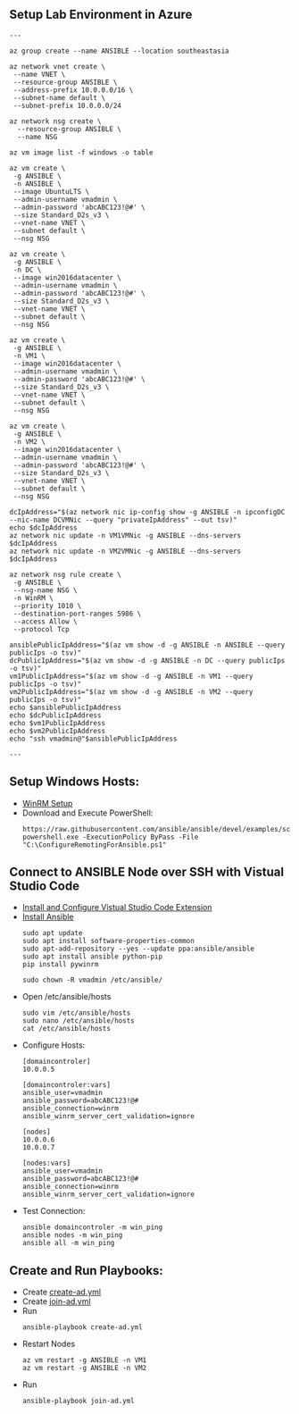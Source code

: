 ## Setup Lab Environment in Azure
```
---

az group create --name ANSIBLE --location southeastasia

az network vnet create \
 --name VNET \
 --resource-group ANSIBLE \
 --address-prefix 10.0.0.0/16 \
 --subnet-name default \
 --subnet-prefix 10.0.0.0/24
 
az network nsg create \
  --resource-group ANSIBLE \
  --name NSG

az vm image list -f windows -o table

az vm create \
 -g ANSIBLE \
 -n ANSIBLE \
 --image UbuntuLTS \
 --admin-username vmadmin \
 --admin-password 'abcABC123!@#' \
 --size Standard_D2s_v3 \
 --vnet-name VNET \
 --subnet default \
 --nsg NSG
 
az vm create \
 -g ANSIBLE \
 -n DC \
 --image win2016datacenter \
 --admin-username vmadmin \
 --admin-password 'abcABC123!@#' \
 --size Standard_D2s_v3 \
 --vnet-name VNET \
 --subnet default \
 --nsg NSG
 
az vm create \
 -g ANSIBLE \
 -n VM1 \
 --image win2016datacenter \
 --admin-username vmadmin \
 --admin-password 'abcABC123!@#' \
 --size Standard_D2s_v3 \
 --vnet-name VNET \
 --subnet default \
 --nsg NSG
 
az vm create \
 -g ANSIBLE \
 -n VM2 \
 --image win2016datacenter \
 --admin-username vmadmin \
 --admin-password 'abcABC123!@#' \
 --size Standard_D2s_v3 \
 --vnet-name VNET \
 --subnet default \
 --nsg NSG

dcIpAddress="$(az network nic ip-config show -g ANSIBLE -n ipconfigDC --nic-name DCVMNic --query "privateIpAddress" --out tsv)"
echo $dcIpAddress
az network nic update -n VM1VMNic -g ANSIBLE --dns-servers $dcIpAddress
az network nic update -n VM2VMNic -g ANSIBLE --dns-servers $dcIpAddress

az network nsg rule create \
 -g ANSIBLE \
 --nsg-name NSG \
 -n WinRM \
 --priority 1010 \
 --destination-port-ranges 5986 \
 --access Allow \
 --protocol Tcp

ansiblePublicIpAddress="$(az vm show -d -g ANSIBLE -n ANSIBLE --query publicIps -o tsv)"
dcPublicIpAddress="$(az vm show -d -g ANSIBLE -n DC --query publicIps -o tsv)"
vm1PublicIpAddress="$(az vm show -d -g ANSIBLE -n VM1 --query publicIps -o tsv)"
vm2PublicIpAddress="$(az vm show -d -g ANSIBLE -n VM2 --query publicIps -o tsv)"
echo $ansiblePublicIpAddress
echo $dcPublicIpAddress
echo $vm1PublicIpAddress
echo $vm2PublicIpAddress
echo "ssh vmadmin@"$ansiblePublicIpAddress

---
```

## Setup Windows Hosts:
- [WinRM Setup](https://docs.ansible.com/ansible/latest/user_guide/windows_setup.html#winrm-setup)
- Download and Execute PowerShell:
  ```
  https://raw.githubusercontent.com/ansible/ansible/devel/examples/scripts/ConfigureRemotingForAnsible.ps1
  powershell.exe -ExecutionPolicy ByPass -File "C:\ConfigureRemotingForAnsible.ps1"
  ```

## Connect to ANSIBLE Node over SSH with Vistual Studio Code
- [Install and Configure Vistual Studio Code Extension](https://code.visualstudio.com/docs/remote/ssh-tutorial)
- [Install Ansible](https://docs.ansible.com/ansible/latest/installation_guide/intro_installation.html#installing-ansible-on-ubuntu)
  ```
  sudo apt update
  sudo apt install software-properties-common
  sudo apt-add-repository --yes --update ppa:ansible/ansible
  sudo apt install ansible python-pip
  pip install pywinrm

  sudo chown -R vmadmin /etc/ansible/
  ```
- Open /etc/ansible/hosts
  ```
  sudo vim /etc/ansible/hosts
  sudo nano /etc/ansible/hosts
  cat /etc/ansible/hosts
  ```
- Configure Hosts:
  ```
  [domaincontroler]
  10.0.0.5

  [domaincontroler:vars]
  ansible_user=vmadmin
  ansible_password=abcABC123!@#
  ansible_connection=winrm
  ansible_winrm_server_cert_validation=ignore

  [nodes]
  10.0.0.6
  10.0.0.7

  [nodes:vars]
  ansible_user=vmadmin
  ansible_password=abcABC123!@#
  ansible_connection=winrm
  ansible_winrm_server_cert_validation=ignore
  ```
- Test Connection:
  ```
  ansible domaincontroler -m win_ping
  ansible nodes -m win_ping
  ansible all -m win_ping
  ```
  
## Create and Run Playbooks:
- Create [create-ad.yml](create-ad.yml)
- Create [join-ad.yml](join-ad.yml)
- Run
  ```
  ansible-playbook create-ad.yml
  ```
- Restart Nodes
  ```
  az vm restart -g ANSIBLE -n VM1
  az vm restart -g ANSIBLE -n VM2
  ```
- Run
  ```
  ansible-playbook join-ad.yml
  ```

